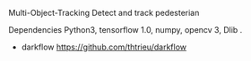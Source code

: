 Multi-Object-Tracking
Detect and track pedesterian

Dependencies
Python3, tensorflow 1.0, numpy, opencv 3, Dlib .
* darkflow https://github.com/thtrieu/darkflow

